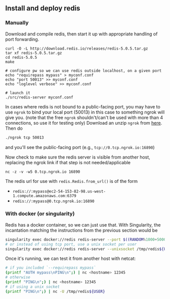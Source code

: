 ## Install and deploy redis

### Manually

Download and compile redis, then start it up
with appropriate handling of port forwarding.
```
curl -O -L http://download.redis.io/releases/redis-5.0.5.tar.gz
tar xf redis-5.0.5.tar.gz
cd redis-5.0.5
make

# configure pw so we can use redis outside localhost, on a given port
echo "requirepass mypass" > myconf.conf
echo "port 50013" >> myconf.conf
echo "loglevel verbose" >> myconf.conf

# launch it
./src/redis-server myconf.conf

```

In cases where redis is not bound to a public-facing port, you may have to use `ngrok`
to bind your local port (50013) in this case to something ngrok will give you.
(note that the free `ngrok` shouldn't/can't be used with more than 4 connections, so use it for testing only)
Download an unzip `ngrok` from [here](https://ngrok.com/download). Then do
```bash
./ngrok tcp 50013
```
and you'll see the public-facing port (e.g., `tcp://0.tcp.ngrok.io:16890`)

Now check to make sure the redis server is visible from another host, replacing the ngrok link if
that step is not needed/applicable
```
nc -z -v -w5 0.tcp.ngrok.io 16890
```

The redis url for use with `redis.Redis.from_url()` is of the form
* `redis://:mypass@ec2-54-153-82-98.us-west-1.compute.amazonaws.com:6379`
* `redis://:mypass@0.tcp.ngrok.io:16890`

### With docker (or singularity)

Redis has a docker container, so we can just use that. With Singularity, the
incantation matching the instructions from the previous section would be
```bash
singularity exec docker://redis redis-server --port $((RANDOM%1000+50000)) --requirepass mypass --loglevel verbose
# or instead of using tcp port, use a unix socket per user
singularity exec docker://redis redis-server --unixsocket /tmp/redis${USER} --loglevel verbose
```
Once it's running, we can test it from another host with netcat:
```bash
# if you included `--requirepass mypass`
(printf "AUTH mypass\nPING\n";) | nc <hostname> 12345
# otherwise
(printf "PING\n";) | nc <hostname> 12345
# if using a unix socket
(printf "PING\n";) | nc -U /tmp/redis${USER}
```
